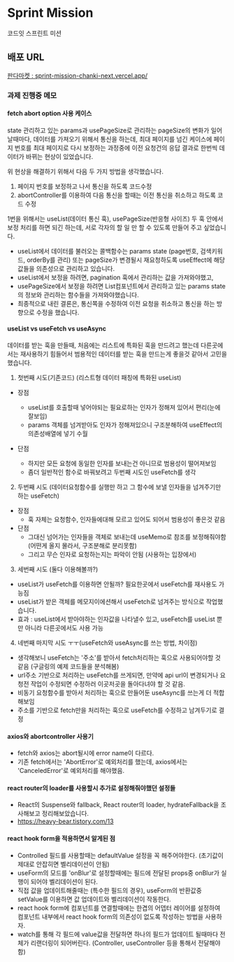 # Sprint Mission

코드잇 스프린트 미션

## 배포 URL

[판다마켓 : sprint-mission-chanki-next.vercel.app/](https://sprint-mission-chanki-next.vercel.app/)

### 과제 진행중 메모

#### fetch abort option 사용 케이스

state 관리하고 있는 params과 usePageSize로 관리하는 pageSize의 변화가 일어날때마다, 데이터를 가져오기 위해서 통신을 하는데, 최대 페이지를 넘긴 케이스에 페이지 번호를 최대 페이지로 다시 보정하는 과정중에 이전 요청건의 응답 결과로 한번씩 데이터가 바뀌는 현상이 있었습니다.

위 현상을 해결하기 위해서 다음 두 가지 방법을 생각했습니다.

1. 페이지 번호를 보정하고 나서 통신을 하도록 코드수정
2. abortController를 이용하여 다음 통신을 할때는 이전 통신을 취소하고 하도록 코드 수정

1번을 위해서는 useList(데이터 통신 훅), usePageSize(반응형 사이즈) 두 훅 안에서 보정 처리를 하면 되긴 하는데, 서로 각자의 할 일 만 할 수 있도록 만들어 주고 싶었습니다.

- useList에서 데이터를 불러오는 콜백함수는 params state (page번호, 검색키워드, orderBy를 관리) 또는 pageSize가 변경될시 재요청하도록 useEffect에 해당 값들을 의존성으로 관리하고 있습니다.
- useList에서 보정을 하려면, pagination 훅에서 관리하는 값을 가져와야했고,
- usePageSize에서 보정을 하려면 List컴포넌트에서 관리하고 있는 params state의 정보와 관리하는 함수들을 가져와야했습니다.
- 최종적으로 내린 결론은, 통신쪽을 수정하여 이전 요청을 취소하고 통신을 하는 방향으로 수정을 했습니다.

#### useList vs useFetch vs useAsync

데이터를 받는 훅을 만들때, 처음에는 리스트에 특화된 훅을 만드려고 했는데 다른곳에서는 재사용하기 힘들어서
범용적인 데이터를 받는 훅을 만드는게 좋을것 같아서 고민을 했습니다.

1. 첫번째 시도(기존코드) (리스트형 데이터 패칭에 특화된 useList)

- 장점

  - useList를 호출할때 넣어야되는 필요로하는 인자가 정해져 있어서 편리(눈에 잘보임)
  - params 객체를 넘겨받아도 인자가 정해져있으니 구조분해하여 useEffect의 의존성배열에 넣기 수월

- 단점
  - 하지만 모든 요청에 동일한 인자를 보내는건 아니므로 범용성이 떨어져보임
  - 좀더 일반적인 함수로 바꿔보려고 두번째 시도인 useFetch를 생각

2. 두번째 시도 (데이터요청함수를 실행만 하고 그 함수에 보낼 인자들을 넘겨주기만 하는 useFetch)

- 장점
  - 훅 자체는 요청함수, 인자들에대해 모르고 있어도 되어서 범용성이 좋은것 같음
- 단점
  - 그대신 넘어가는 인자들을 객체로 보내는데 useMemo로 참조를 보정해줘야함(어떤게 올지 몰라서, 구조분해로 분리못함)
  - 그리고 무슨 인자로 요청하는지는 파악이 안됨 (사용하는 입장에서)

3. 세번째 시도 (둘다 이용해볼까?)

- useList가 useFetch를 이용하면 안될까? 필요한곳에서 useFetch를 재사용도 가능짐
- useList가 받은 객체를 메모지이에션해서 useFetch로 넘겨주는 방식으로 작업했습니다.
- 효과 : useList에서 받아야하는 인자값을 나타낼수 있고, useFetch를 useList 뿐만 아니라 다른곳에서도 사용 가능

4. 네번째 마지막 시도 ㅜㅜ(useFetch와 useAsync를 쓰는 방법, 차이점)

- 생각해보니 useFetch는 '주소'를 받아서 fetch처리하는 훅으로 사용되어야할 것 같음 (구글링의 예제 코드들을 분석해봄)
- url주소 기반으로 처리하는 useFetch를 쓰게되면, 만약에 api url이 변경되거나 요청전 작업이 수정되면 수정하러 이곳저곳을 돌아다녀야 할 것 같음.
- 비동기 요청함수를 받아서 처리하는 훅으로 만들어둔 useAsync를 쓰는게 더 적합해보임
- 주소를 기반으로 fetch만을 처리하는 훅으로 useFetch를 수정하고 남겨두기로 결정

#### axios와 abortcontroller 사용기

- fetch와 axios는 abort될시에 error name이 다르다.
- 기존 fetch에서는 'AbortError'로 예외처리를 했는데, axios에서는 'CanceledError'로 예외처리를 해야했음.

#### react router의 loader를 사용할시 추가로 설정해줘야했던 설정들

- React의 Suspense와 fallback, React router의 loader, hydrateFallback을 조사해보고 정리해보았습니다.
- https://heavy-bear.tistory.com/13

#### react hook form을 적용하면서 알게된 점

- Controlled 필드를 사용할때는 defaultValue 설정을 꼭 해주어야한다. (초기값이 제대로 안잡히면 벨리데이션이 안됨)
- useForm의 모드를 'onBlur'로 설정할때에는 필드에 전달된 props중 onBlur가 실행이 되어야 벨리데이션이 된다.
- 직접 값을 업데이트해줄때는 (특수한 필드의 경우), useForm의 반환값중 setValue를 이용하면 값 업데이트와 벨리데이션이 작동한다.
- react hook form에 컴포넌트를 연결할때에는 한겹의 어뎁터 레이어를 설정하여 컴포넌트 내부에서 react hook form의 의존성이 없도록 작성하는 방법을 사용하자.
- watch를 통해 각 필드에 value값을 전달하면 하나의 필드가 업데이트 될때마다 전체가 리랜더링이 되어버린다. (Controller, useController 등을 통해서 전달해야함)
